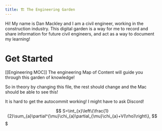 ```yaml
---
title: 🏗 The Engineering Garden
---
```


Hi! My name is Dan Mackley and I am a civil engineer, working in the construction industry. This digital garden is a way for me to record and share information for future civil engineers, and act as a way to document my learning!

# Get Started
[[Engineering MOC]]
The engineering Map of Content will guide you through this garden of knowledge!

So in theory by changing this file, the rest should change and the Mac should be able to see this!

It is hard to get the autocommit working! I might have to ask Discord!

$$ S=\int_{x}\left\{\frac{1}{2}\sum_{a}\partial^{\mu}\chi_{a}\partial_{\mu}\chi_{a}+V(\rho)\right\}, $$$